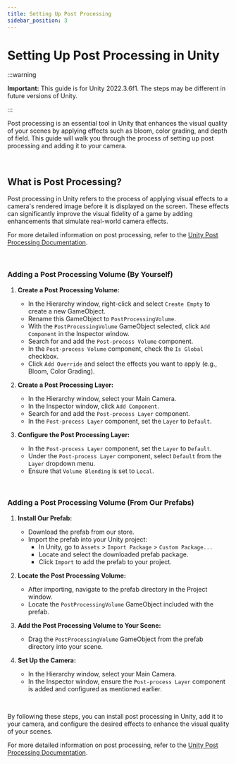 ```yaml
---
title: Setting Up Post Processing
sidebar_position: 3
---
```


# Setting Up Post Processing in Unity

:::warning

**Important:** This guide is for Unity 2022.3.6f1. The steps may be different in future versions of Unity.

:::

Post processing is an essential tool in Unity that enhances the visual quality of your scenes by applying effects such as bloom, color grading, and depth of field. This guide will walk you through the process of setting up post processing and adding it to your camera.

<br/>

## What is Post Processing?

Post processing in Unity refers to the process of applying visual effects to a camera's rendered image before it is displayed on the screen. These effects can significantly improve the visual fidelity of a game by adding enhancements that simulate real-world camera effects.

For more detailed information on post processing, refer to the [Unity Post Processing Documentation](https://docs.unity3d.com/Packages/com.unity.postprocessing@3.1/manual/index.html).

<br/>

### Adding a Post Processing Volume (By Yourself)

1. **Create a Post Processing Volume:**
   - In the Hierarchy window, right-click and select `Create Empty` to create a new GameObject.
   - Rename this GameObject to `PostProcessingVolume`.
   - With the `PostProcessingVolume` GameObject selected, click `Add Component` in the Inspector window.
   - Search for and add the `Post-process Volume` component.
   - In the `Post-process Volume` component, check the `Is Global` checkbox.
   - Click `Add Override` and select the effects you want to apply (e.g., Bloom, Color Grading).

2. **Create a Post Processing Layer:**
   - In the Hierarchy window, select your Main Camera.
   - In the Inspector window, click `Add Component`.
   - Search for and add the `Post-process Layer` component.
   - In the `Post-process Layer` component, set the `Layer` to `Default`.

3. **Configure the Post Processing Layer:**
   - In the `Post-process Layer` component, set the `Layer` to `Default`.
   - Under the `Post-process Layer` component, select `Default` from the `Layer` dropdown menu.
   - Ensure that `Volume Blending` is set to `Local`.

<br/>

### Adding a Post Processing Volume (From Our Prefabs)

1. **Install Our Prefab:**
   - Download the prefab from our store.
   - Import the prefab into your Unity project:
     - In Unity, go to `Assets` > `Import Package` > `Custom Package...`
     - Locate and select the downloaded prefab package.
     - Click `Import` to add the prefab to your project.

2. **Locate the Post Processing Volume:**
   - After importing, navigate to the prefab directory in the Project window.
   - Locate the `PostProcessingVolume` GameObject included with the prefab.

3. **Add the Post Processing Volume to Your Scene:**
   - Drag the `PostProcessingVolume` GameObject from the prefab directory into your scene.

4. **Set Up the Camera:**
   - In the Hierarchy window, select your Main Camera.
   - In the Inspector window, ensure the `Post-process Layer` component is added and configured as mentioned earlier.

<br/>

By following these steps, you can install post processing in Unity, add it to your camera, and configure the desired effects to enhance the visual quality of your scenes.

For more detailed information on post processing, refer to the [Unity Post Processing Documentation](https://docs.unity3d.com/Packages/com.unity.postprocessing@3.1/manual/index.html).
